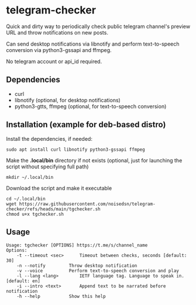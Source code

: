 # telegram-checker

Quick and dirty way to periodically check public telegram channel's preview URL and throw notifications on new posts.

Can send desktop notifications via libnotify and perform text-to-speech conversion via python3-gssapi and ffmpeg.

No telegram account or api_id required.

## Dependencies
- curl
- libnotify (optional, for desktop notifications)
- python3-gtts, ffmpeg (optional, for text-to-speech conversion)

## Installation (example for deb-based distro)
Install the dependencies, if needed:
```
sudo apt install curl libnotify python3-gssapi ffmpeg
```
Make the **.local/bin** directory if not exists (optional, just for launching the script without specifying full path) 
```
mkdir ~/.local/bin
```
Download the script and make it executable
```
cd ~/.local/bin
wget https://raw.githubusercontent.com/noisedsn/telegram-checker/refs/heads/main/tgchecker.sh
chmod u+x tgchecker.sh
```

## Usage
```
Usage: tgchecker [OPTIONS] https://t.me/s/channel_name
Options:
	-t --timeout <sec>		Timeout between checks, seconds [default: 30]
	-n --notify			Throw desktop notification
	-v --voice			Perform text-to-speech conversion and play
	-l --lang <lang>		IETF language tag. Language to speak in. [default: en]
	-i --intro <text>		Append text to be narrated before notification
	-h --help			Show this help
```
